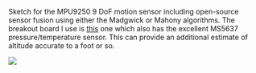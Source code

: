 Sketch for the MPU9250 9 DoF motion sensor including open-source sensor fusion using either the Madgwick or Mahony algorithms. The breakout board I use is [this](https://www.tindie.com/products/onehorse/mpu9250-teensy-3x-add-on-shields/) one which also has the excellent MS5637 pressure/temperature sensor. This can provide an additional estimate of altitude accurate to a foot or so.

![](https://d3s5r33r268y59.cloudfront.net/44691/products/thumbs/2016-07-07T22:15:55.669Z-MPU9250MiniTop.2.jpg.855x570_q85_pad_rcrop.jpg)
